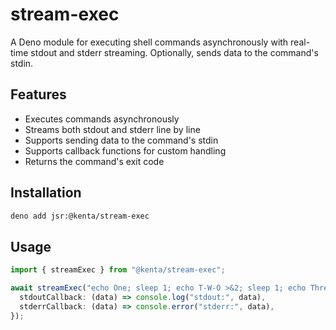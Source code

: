 # stream-exec

A Deno module for executing shell commands asynchronously with real-time stdout and stderr streaming.
Optionally, sends data to the command's stdin.

## Features

- Executes commands asynchronously
- Streams both stdout and stderr line by line
- Supports sending data to the command's stdin
- Supports callback functions for custom handling
- Returns the command's exit code

## Installation

```sh
deno add jsr:@kenta/stream-exec
```

## Usage

```ts
import { streamExec } from "@kenta/stream-exec";

await streamExec("echo One; sleep 1; echo T-W-O >&2; sleep 1; echo Three!", {
  stdoutCallback: (data) => console.log("stdout:", data),
  stderrCallback: (data) => console.error("stderr:", data),
});
```

